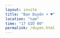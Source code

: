 ```yaml
---
layout: invite
title: "Bạn Duyên + ♥"
location: "nam"
time: "17 GIỜ 00"
permalink: /duyen.html
---
```


